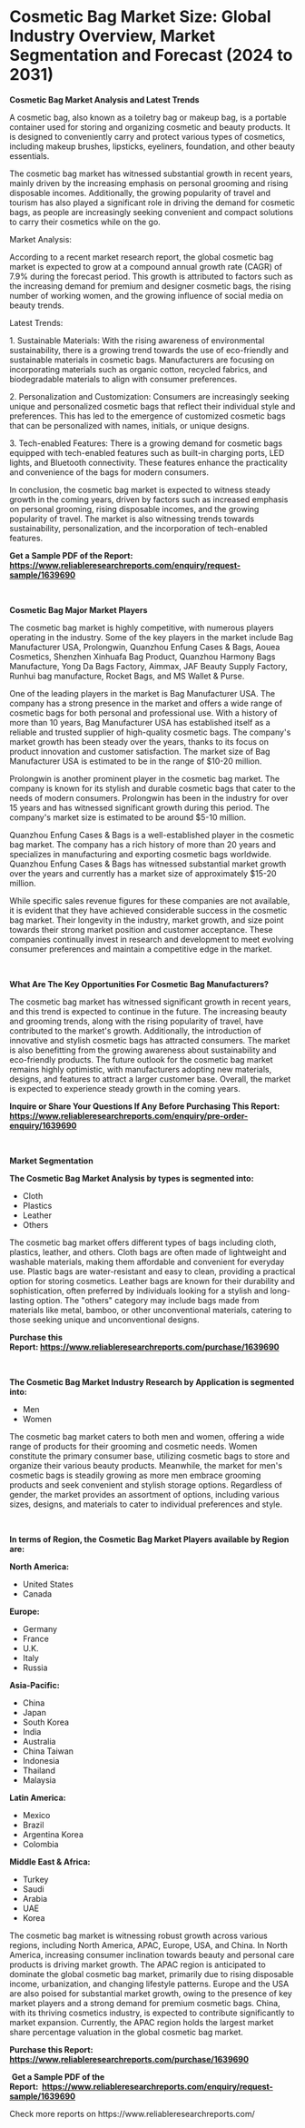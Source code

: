 <p><h1>Cosmetic Bag Market Size: Global Industry Overview, Market Segmentation and Forecast (2024 to 2031)</h1></p><p><strong>Cosmetic Bag Market Analysis and Latest Trends</strong></p>
<p><p>A cosmetic bag, also known as a toiletry bag or makeup bag, is a portable container used for storing and organizing cosmetic and beauty products. It is designed to conveniently carry and protect various types of cosmetics, including makeup brushes, lipsticks, eyeliners, foundation, and other beauty essentials.</p><p>The cosmetic bag market has witnessed substantial growth in recent years, mainly driven by the increasing emphasis on personal grooming and rising disposable incomes. Additionally, the growing popularity of travel and tourism has also played a significant role in driving the demand for cosmetic bags, as people are increasingly seeking convenient and compact solutions to carry their cosmetics while on the go.</p><p>Market Analysis:</p><p>According to a recent market research report, the global cosmetic bag market is expected to grow at a compound annual growth rate (CAGR) of 7.9% during the forecast period. This growth is attributed to factors such as the increasing demand for premium and designer cosmetic bags, the rising number of working women, and the growing influence of social media on beauty trends.</p><p>Latest Trends:</p><p>1. Sustainable Materials: With the rising awareness of environmental sustainability, there is a growing trend towards the use of eco-friendly and sustainable materials in cosmetic bags. Manufacturers are focusing on incorporating materials such as organic cotton, recycled fabrics, and biodegradable materials to align with consumer preferences.</p><p>2. Personalization and Customization: Consumers are increasingly seeking unique and personalized cosmetic bags that reflect their individual style and preferences. This has led to the emergence of customized cosmetic bags that can be personalized with names, initials, or unique designs.</p><p>3. Tech-enabled Features: There is a growing demand for cosmetic bags equipped with tech-enabled features such as built-in charging ports, LED lights, and Bluetooth connectivity. These features enhance the practicality and convenience of the bags for modern consumers.</p><p>In conclusion, the cosmetic bag market is expected to witness steady growth in the coming years, driven by factors such as increased emphasis on personal grooming, rising disposable incomes, and the growing popularity of travel. The market is also witnessing trends towards sustainability, personalization, and the incorporation of tech-enabled features.</p></p>
<p><strong>Get a Sample PDF of the Report:&nbsp; <a href="https://www.reliableresearchreports.com/enquiry/request-sample/1639690">https://www.reliableresearchreports.com/enquiry/request-sample/1639690</a></strong></p>
<p>&nbsp;</p>
<p><strong>Cosmetic Bag Major Market Players</strong></p>
<p><p>The cosmetic bag market is highly competitive, with numerous players operating in the industry. Some of the key players in the market include Bag Manufacturer USA, Prolongwin, Quanzhou Enfung Cases & Bags, Aouea Cosmetics, Shenzhen Xinhuafa Bag Product, Quanzhou Harmony Bags Manufacture, Yong Da Bags Factory, Aimmax, JAF Beauty Supply Factory, Runhui bag manufacture, Rocket Bags, and MS Wallet & Purse.</p><p>One of the leading players in the market is Bag Manufacturer USA. The company has a strong presence in the market and offers a wide range of cosmetic bags for both personal and professional use. With a history of more than 10 years, Bag Manufacturer USA has established itself as a reliable and trusted supplier of high-quality cosmetic bags. The company's market growth has been steady over the years, thanks to its focus on product innovation and customer satisfaction. The market size of Bag Manufacturer USA is estimated to be in the range of $10-20 million.</p><p>Prolongwin is another prominent player in the cosmetic bag market. The company is known for its stylish and durable cosmetic bags that cater to the needs of modern consumers. Prolongwin has been in the industry for over 15 years and has witnessed significant growth during this period. The company's market size is estimated to be around $5-10 million.</p><p>Quanzhou Enfung Cases & Bags is a well-established player in the cosmetic bag market. The company has a rich history of more than 20 years and specializes in manufacturing and exporting cosmetic bags worldwide. Quanzhou Enfung Cases & Bags has witnessed substantial market growth over the years and currently has a market size of approximately $15-20 million.</p><p>While specific sales revenue figures for these companies are not available, it is evident that they have achieved considerable success in the cosmetic bag market. Their longevity in the industry, market growth, and size point towards their strong market position and customer acceptance. These companies continually invest in research and development to meet evolving consumer preferences and maintain a competitive edge in the market.</p></p>
<p>&nbsp;</p>
<p><strong>What Are The Key Opportunities For Cosmetic Bag Manufacturers?</strong></p>
<p><p>The cosmetic bag market has witnessed significant growth in recent years, and this trend is expected to continue in the future. The increasing beauty and grooming trends, along with the rising popularity of travel, have contributed to the market's growth. Additionally, the introduction of innovative and stylish cosmetic bags has attracted consumers. The market is also benefitting from the growing awareness about sustainability and eco-friendly products. The future outlook for the cosmetic bag market remains highly optimistic, with manufacturers adopting new materials, designs, and features to attract a larger customer base. Overall, the market is expected to experience steady growth in the coming years.</p></p>
<p><strong>Inquire or Share Your Questions If Any Before Purchasing This Report: <a href="https://www.reliableresearchreports.com/enquiry/pre-order-enquiry/1639690">https://www.reliableresearchreports.com/enquiry/pre-order-enquiry/1639690</a></strong></p>
<p>&nbsp;</p>
<p><strong>Market Segmentation</strong></p>
<p><strong>The Cosmetic Bag Market Analysis by types is segmented into:</strong></p>
<p><ul><li>Cloth</li><li>Plastics</li><li>Leather</li><li>Others</li></ul></p>
<p><p>The cosmetic bag market offers different types of bags including cloth, plastics, leather, and others. Cloth bags are often made of lightweight and washable materials, making them affordable and convenient for everyday use. Plastic bags are water-resistant and easy to clean, providing a practical option for storing cosmetics. Leather bags are known for their durability and sophistication, often preferred by individuals looking for a stylish and long-lasting option. The "others" category may include bags made from materials like metal, bamboo, or other unconventional materials, catering to those seeking unique and unconventional designs.</p></p>
<p><strong>Purchase this Report:&nbsp;<a href="https://www.reliableresearchreports.com/purchase/1639690">https://www.reliableresearchreports.com/purchase/1639690</a></strong></p>
<p>&nbsp;</p>
<p><strong>The Cosmetic Bag Market Industry Research by Application is segmented into:</strong></p>
<p><ul><li>Men</li><li>Women</li></ul></p>
<p><p>The cosmetic bag market caters to both men and women, offering a wide range of products for their grooming and cosmetic needs. Women constitute the primary consumer base, utilizing cosmetic bags to store and organize their various beauty products. Meanwhile, the market for men's cosmetic bags is steadily growing as more men embrace grooming products and seek convenient and stylish storage options. Regardless of gender, the market provides an assortment of options, including various sizes, designs, and materials to cater to individual preferences and style.</p></p>
<p>&nbsp;</p>
<p><strong>In terms of Region, the Cosmetic Bag Market Players available by Region are:</strong></p>
<p>
    <p> <strong> North America: </strong>
        <ul>
            <li>United States</li>
            <li>Canada</li>
        </ul>
        </p> 
    <p> <strong> Europe: </strong>
        <ul>
            <li>Germany</li>
            <li>France</li>
            <li>U.K.</li>
            <li>Italy</li>
            <li>Russia</li>
        </ul>
        </p> 
    <p> <strong> Asia-Pacific: </strong>
        <ul>
            <li>China</li>
            <li>Japan</li>
            <li>South Korea</li>
            <li>India</li>
            <li>Australia</li>
            <li>China Taiwan</li>
            <li>Indonesia</li>
            <li>Thailand</li>
            <li>Malaysia</li>
        </ul>
        </p> 
    <p> <strong> Latin America: </strong>
        <ul>
            <li>Mexico</li>
            <li>Brazil</li>
            <li>Argentina Korea</li>
            <li>Colombia</li>
        </ul>
        </p> 
    <p> <strong> Middle East & Africa: </strong>
        <ul>
            <li>Turkey</li>
            <li>Saudi</li>
            <li>Arabia</li>
            <li>UAE</li>
            <li>Korea</li>
        </ul>
    </p>
    </p>
<p><p>The cosmetic bag market is witnessing robust growth across various regions, including North America, APAC, Europe, USA, and China. In North America, increasing consumer inclination towards beauty and personal care products is driving market growth. The APAC region is anticipated to dominate the global cosmetic bag market, primarily due to rising disposable income, urbanization, and changing lifestyle patterns. Europe and the USA are also poised for substantial market growth, owing to the presence of key market players and a strong demand for premium cosmetic bags. China, with its thriving cosmetics industry, is expected to contribute significantly to market expansion. Currently, the APAC region holds the largest market share percentage valuation in the global cosmetic bag market.</p></p>
<p><strong>Purchase this Report: <a href="https://www.reliableresearchreports.com/purchase/1639690">https://www.reliableresearchreports.com/purchase/1639690</a></strong></p>
<p>&nbsp;<strong>Get a Sample PDF of the Report:&nbsp;&nbsp;<a href="https://www.reliableresearchreports.com/enquiry/request-sample/1639690">https://www.reliableresearchreports.com/enquiry/request-sample/1639690</a></strong></p>
<p><strong></strong></p>
<p>Check more reports on https://www.reliableresearchreports.com/</p>